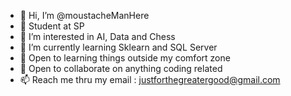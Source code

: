 - 👋 Hi, I’m @moustacheManHere
- 🏫 Student at SP
- 👀 I’m interested in AI, Data and Chess
- 🌱 I’m currently learning Sklearn and SQL Server
- 📕 Open to learning things outside my comfort zone
- 💞️ Open to collaborate on anything coding related
- 📫 Reach me thru my email : justforthegreatergood@gmail.com

<!---
moustacheManHere/moustacheManHere is a ✨ special ✨ repository because its `README.md` (this file) appears on your GitHub profile.
You can click the Preview link to take a look at your changes.
--->
